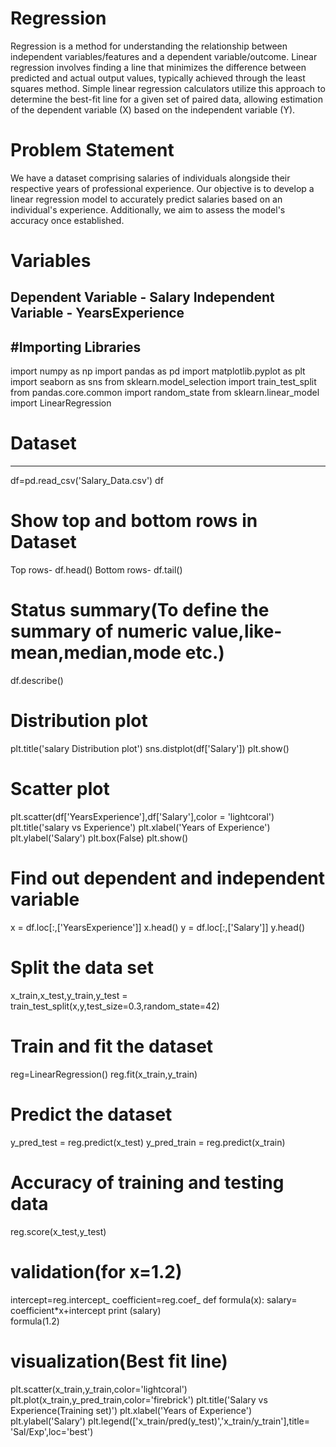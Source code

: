 # Regression
Regression is a method for understanding the relationship between independent variables/features and a dependent variable/outcome.
Linear regression involves finding a line that minimizes the difference between predicted and actual output values, typically achieved through the least squares method. Simple linear regression calculators utilize this approach to determine the best-fit line for a given set of paired data, allowing estimation of the dependent variable (X) based on the independent variable (Y).

# Problem Statement
We have a dataset comprising salaries of individuals alongside their respective years of professional experience. Our objective is to develop a linear regression model to accurately predict salaries based on an individual's experience. Additionally, we aim to assess the model's accuracy once established. 

# Variables
Dependent Variable - Salary
Independent Variable - YearsExperience
------------------------------- 
#Importing Libraries
-------------------------------
import numpy as np
import pandas as pd
import matplotlib.pyplot as plt
import seaborn as sns
from sklearn.model_selection import train_test_split
from pandas.core.common import random_state
from sklearn.linear_model import LinearRegression

# Dataset
-------------------------------
df=pd.read_csv('Salary_Data.csv')
df

# Show top and bottom rows in Dataset
Top rows- df.head()
Bottom rows- df.tail()

# Status summary(To define the summary of numeric value,like- mean,median,mode etc.)
df.describe()

# Distribution plot
plt.title('salary Distribution plot')
sns.distplot(df['Salary'])
plt.show()

# Scatter plot
plt.scatter(df['YearsExperience'],df['Salary'],color = 'lightcoral')
plt.title('salary vs Experience')
plt.xlabel('Years of Experience')
plt.ylabel('Salary')
plt.box(False)
plt.show()

# Find out dependent and independent variable
x = df.loc[:,['YearsExperience']]
x.head()
y = df.loc[:,['Salary']]
y.head()

# Split the data set
x_train,x_test,y_train,y_test =  train_test_split(x,y,test_size=0.3,random_state=42)

# Train and fit the dataset
reg=LinearRegression()
reg.fit(x_train,y_train)

# Predict the dataset
y_pred_test = reg.predict(x_test)
y_pred_train = reg.predict(x_train)

# Accuracy of training and testing data
reg.score(x_test,y_test)

# validation(for x=1.2)
intercept=reg.intercept_
coefficient=reg.coef_
def formula(x):
    salary= coefficient*x+intercept
    print (salary)    
formula(1.2)

# visualization(Best fit line)
plt.scatter(x_train,y_train,color='lightcoral')
plt.plot(x_train,y_pred_train,color='firebrick')
plt.title('Salary vs Experience(Training set)')
plt.xlabel('Years of Experience')
plt.ylabel('Salary')
plt.legend(['x_train/pred(y_test)','x_train/y_train'],title= 'Sal/Exp',loc='best')




